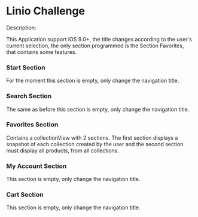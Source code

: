 # Linio Challenge

Description:

This Application support iOS 9.0+, the title changes according to the user's current selection, the only section programmed is the Section Favorites, that contains some features.

### Start Section

For the moment this section is empty, only change the navigation title.

### Search Section
The same as before this section is empty, only change the navigation title.
### Favorites Section
Contains a collectionView with 2 sections. The first section displays a snapshot of each collection created by the user and the second section must display all products, from all collections.
### My Account Section
This section is empty, only change the navigation title.
### Cart Section
This section is empty, only change the navigation title.

